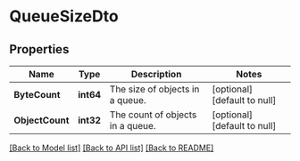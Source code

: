 # QueueSizeDto

## Properties
Name | Type | Description | Notes
------------ | ------------- | ------------- | -------------
**ByteCount** | **int64** | The size of objects in a queue. | [optional] [default to null]
**ObjectCount** | **int32** | The count of objects in a queue. | [optional] [default to null]

[[Back to Model list]](../pkg/nifi/README.md#documentation-for-models) [[Back to API list]](../pkg/nifi/README.md#documentation-for-api-endpoints) [[Back to README]](../pkg/nifi/README.md)


